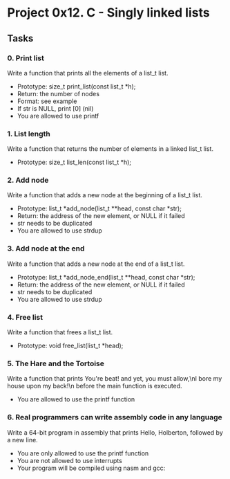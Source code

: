 # Project 0x12. C - Singly linked lists

## Tasks

### 0. Print list

Write a function that prints all the elements of a list_t list.

* Prototype: size_t print_list(const list_t *h);
* Return: the number of nodes
* Format: see example
* If str is NULL, print [0] (nil)
* You are allowed to use printf

### 1. List length

Write a function that returns the number of elements in a linked list_t list.

* Prototype: size_t list_len(const list_t *h);

### 2. Add node

Write a function that adds a new node at the beginning of a list_t list.

* Prototype: list_t *add_node(list_t **head, const char *str);
* Return: the address of the new element, or NULL if it failed
* str needs to be duplicated
* You are allowed to use strdup

### 3. Add node at the end

Write a function that adds a new node at the end of a list_t list.

* Prototype: list_t *add_node_end(list_t **head, const char *str);
* Return: the address of the new element, or NULL if it failed
* str needs to be duplicated
* You are allowed to use strdup

### 4. Free list

Write a function that frees a list_t list.

* Prototype: void free_list(list_t *head);

### 5. The Hare and the Tortoise

Write a function that prints You're beat! and yet, you must allow,\nI bore my house upon my back!\n before the main function is executed.

* You are allowed to use the printf function

### 6. Real programmers can write assembly code in any language

Write a 64-bit program in assembly that prints Hello, Holberton, followed by a new line.

* You are only allowed to use the printf function
* You are not allowed to use interrupts
* Your program will be compiled using nasm and gcc:


